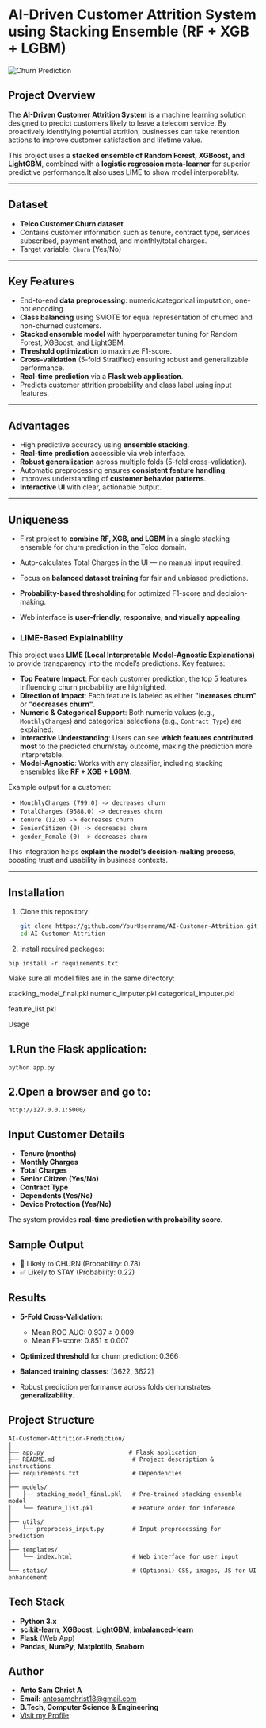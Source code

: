 # AI-Driven Customer Attrition System using Stacking Ensemble (RF + XGB + LGBM)

![Churn Prediction](https://img.shields.io/badge/Status-Completed-green)

## **Project Overview**
The **AI-Driven Customer Attrition System** is a machine learning solution designed to predict customers likely to leave a telecom service. By proactively identifying potential attrition, businesses can take retention actions to improve customer satisfaction and lifetime value.

This project uses a **stacked ensemble of Random Forest, XGBoost, and LightGBM**, combined with a **logistic regression meta-learner** for superior predictive performance.It also uses LIME to show model interporablity.

---

## **Dataset**
- **Telco Customer Churn dataset**
- Contains customer information such as tenure, contract type, services subscribed, payment method, and monthly/total charges.
- Target variable: `Churn` (Yes/No)

---

## **Key Features**
- End-to-end **data preprocessing**: numeric/categorical imputation, one-hot encoding.
- **Class balancing** using SMOTE for equal representation of churned and non-churned customers.
- **Stacked ensemble model** with hyperparameter tuning for Random Forest, XGBoost, and LightGBM.
- **Threshold optimization** to maximize F1-score.
- **Cross-validation** (5-fold Stratified) ensuring robust and generalizable performance.
- **Real-time prediction** via a **Flask web application**.
- Predicts customer attrition probability and class label using input features.

---
## Advantages
- High predictive accuracy using **ensemble stacking**.
- **Real-time prediction** accessible via web interface.
- **Robust generalization** across multiple folds (5-fold cross-validation).
- Automatic preprocessing ensures **consistent feature handling**.
- Improves understanding of **customer behavior patterns**.
- **Interactive UI** with clear, actionable output.

---

## Uniqueness
- First project to **combine RF, XGB, and LGBM** in a single stacking ensemble for churn prediction in the Telco domain.
- Auto-calculates Total Charges in the UI — no manual input required.
- Focus on **balanced dataset training** for fair and unbiased predictions.
- **Probability-based thresholding** for optimized F1-score and decision-making.
- Web interface is **user-friendly, responsive, and visually appealing**.

- ### LIME-Based Explainability

This project uses **LIME (Local Interpretable Model-Agnostic Explanations)** to provide transparency into the model’s predictions. Key features:

- **Top Feature Impact**: For each customer prediction, the top 5 features influencing churn probability are highlighted.
- **Direction of Impact**: Each feature is labeled as either **"increases churn"** or **"decreases churn"**.
- **Numeric & Categorical Support**: Both numeric values (e.g., `MonthlyCharges`) and categorical selections (e.g., `Contract_Type`) are explained.
- **Interactive Understanding**: Users can see **which features contributed most** to the predicted churn/stay outcome, making the prediction more interpretable.
- **Model-Agnostic**: Works with any classifier, including stacking ensembles like **RF + XGB + LGBM**.

Example output for a customer:

- `MonthlyCharges (799.0) -> decreases churn`
- `TotalCharges (9588.0) -> decreases churn`
- `tenure (12.0) -> decreases churn`
- `SeniorCitizen (0) -> decreases churn`
- `gender_Female (0) -> decreases churn`

This integration helps **explain the model’s decision-making process**, boosting trust and usability in business contexts.


---

## **Installation**
1. Clone this repository:
   ```bash
   git clone https://github.com/YourUsername/AI-Customer-Attrition.git
   cd AI-Customer-Attrition
   ```
2.  Install required packages:
   ```
pip install -r requirements.txt
```
Make sure all model files are in the same directory:

stacking_model_final.pkl
numeric_imputer.pkl
categorical_imputer.pkl

feature_list.pkl

Usage

## 1.Run the Flask application:
```
python app.py
```
## 2.Open a browser and go to:
```
http://127.0.0.1:5000/
```
## Input Customer Details

- **Tenure (months)**  
- **Monthly Charges**  
- **Total Charges**  
- **Senior Citizen (Yes/No)**  
- **Contract Type**  
- **Dependents (Yes/No)**  
- **Device Protection (Yes/No)**  

The system provides **real-time prediction with probability score**.

## Sample Output
- 🚨 Likely to CHURN (Probability: 0.78)  
- ✅ Likely to STAY (Probability: 0.22)  


## Results

- **5-Fold Cross-Validation:**  
  - Mean ROC AUC: 0.937 ± 0.009  
  - Mean F1-score: 0.851 ± 0.007  

- **Optimized threshold** for churn prediction: 0.366  
- **Balanced training classes:** [3622, 3622]  
- Robust prediction performance across folds demonstrates **generalizability**.

## Project Structure
```
AI-Customer-Attrition-Prediction/
│
├── app.py                        # Flask application
├── README.md                      # Project description & instructions
├── requirements.txt               # Dependencies
│
├── models/
│   ├── stacking_model_final.pkl   # Pre-trained stacking ensemble model
│   └── feature_list.pkl           # Feature order for inference
│
├── utils/
│   └── preprocess_input.py        # Input preprocessing for prediction
│
├── templates/
│   └── index.html                 # Web interface for user input
│
└── static/                        # (Optional) CSS, images, JS for UI enhancement
```
## Tech Stack

- **Python 3.x**
- **scikit-learn**, **XGBoost**, **LightGBM**, **imbalanced-learn**
- **Flask** (Web App)
- **Pandas**, **NumPy**, **Matplotlib**, **Seaborn**

## Author
- **Anto Sam Christ A**  
- **Email:** antosamchrist18@gmail.com  
- **B.Tech, Computer Science & Engineering**  
- [Visit my Profile](https://antosamchrista.netlify.app)



